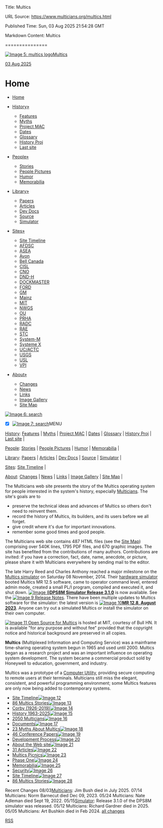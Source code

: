 Title: Multics

URL Source: https://www.multicians.org/multics.html

Published Time: Sun, 03 Aug 2025 21:54:28 GMT

Markdown Content:
Multics

===============

[![Image 5: multics logo](https://www.multicians.org/mulimg/multics-redblack50x50.gif)](https://www.multicians.org/multics.html)[Multics](https://www.multicians.org/multics.html)

[03 Aug 2025](https://www.multicians.org/changes.html)

Home
====

*   [Home](https://www.multicians.org/index.html)
*   [History»](https://www.multicians.org/history.html "History of Multics")
    *   [Features](https://www.multicians.org/features.html "Features of the system")
    *   [Myths](https://www.multicians.org/myths.html "Incorrect statements about Multics found on the web")
    *   [Project MAC](https://www.multicians.org/project-mac.html "History of MIT Project MAC")
    *   [Dates](https://www.multicians.org/chrono.html "List of Multics related events in time order")
    *   [Glossary](https://www.multicians.org/mgloss.html "Multics terms, concepts, and jargon")
    *   [History Proj](https://www.multicians.org/mhp.html "Multics History Project")
    *   [Last site](https://www.multicians.org/corby-letter.html "Letter from Corby in 2000")

*   [People»](https://www.multicians.org/multicians.html "People who contributed to Multics")
    *   [Stories](https://www.multicians.org/multics-stories.html "Stories about Multics")
    *   [People Pictures](https://www.multicians.org/people-pictures.html "Pictures of Multicians")
    *   [Humor](https://www.multicians.org/multics-humor.html "Jokes about Multics")
    *   [Memorabilia](https://www.multicians.org/memorabilia.html "Trinkets, T-shirts, and Ties")

*   [Library»](https://www.multicians.org/biblio.html "Information available online")
    *   [Papers](https://www.multicians.org/papers.html "Classic papers about Multics available on the Web")
    *   [Articles](https://www.multicians.org/articles.html "Technical articles")
    *   [Dev Docs](https://www.multicians.org/devdoc.html "Development document series")
    *   [Source](https://www.multicians.org/multics-source.html "Index to source code modules on this site")
    *   [Simulator](https://www.multicians.org/simulator.html "Multics Simulator")

*   [Sites»](https://www.multicians.org/sites.html "Where Multics was used")
    *   [Site Timeline](https://www.multicians.org/site-timeline.html "Chart of site history")
    *   [AFDSC](https://www.multicians.org/site-afdsc.html "US Air Force Data Services Center, Pentagon, Washington DC")
    *   [ASEA](https://www.multicians.org/site-asea.html "ASEA, Västerås, Sweden")
    *   [Avon](https://www.multicians.org/site-avon.html "Avon Universities Computing Centre, Bristol, England")
    *   [Bell Canada](https://www.multicians.org/site-bellcan.html "Bell Canada, 2 sites")
    *   [CISL](https://www.multicians.org/site-cisl.html "Honeywell Cambridge Information Systems Laboratory, Cambridge MA")
    *   [CNO](https://www.multicians.org/site-cno.html "Honeywell Corporate Network Operations, Minneapolis MN")
    *   [DND-H](https://www.multicians.org/site-dndh.html "Canadian Department of National Defence, Halifax NS")
    *   [DOCKMASTER](https://www.multicians.org/site-dockmaster.html "US National Security Agency, Linthicum MD")
    *   [FORD](https://www.multicians.org/site-ford.html "Ford Motor Company, Detroit, MI")
    *   [GM](https://www.multicians.org/site-gm.html "General Motors Corporate, Detroit, MI")
    *   [Mainz](https://www.multicians.org/site-mainz.html "Johannes Gutenberg Universitaet, Mainz, Germany")
    *   [MIT](https://www.multicians.org/site-mit.html "Massachusetts Institute of Technology, Cambridge, MA")
    *   [NWGS](https://www.multicians.org/site-nwgs.html "US Navy Naval War Games system, 4 sites")
    *   [OU](https://www.multicians.org/site-ou.html "Oakland University, Rochester MI")
    *   [PRHA](https://www.multicians.org/site-prha.html "Puerto Rican Highway Authority, San Juan, PR")
    *   [RADC](https://www.multicians.org/site-radc.html "Rome Air Development Center, Griffiss AFB, Rome NY")
    *   [RAE](https://www.multicians.org/site-rae.html "Royal Aircraft Establishment, Farnborough, Hampshire, England")
    *   [STC](https://www.multicians.org/site-stc.html "Standard Telephones and Cables, New Southgate, London, England")
    *   [System-M](https://www.multicians.org/site-sysm.html "Honeywell System M, Phoenix AZ")
    *   [Systeme X](https://www.multicians.org/vanderschooten/index.html "Bull Systeme X, Louveciennes, France")
    *   [UC/ACTC](https://www.multicians.org/site-uc.html "University of Calgary, Calgary, Alberta, Canada")
    *   [USGS](https://www.multicians.org/site-usgs.html "US Geological Survey, 3 sites")
    *   [USL](https://www.multicians.org/site-usl.html "University of Southwestern Louisiana, Lafayette LA")
    *   [VPI](https://www.multicians.org/site-vpi.html "Virginia Polytechnic Institute, Blacksburg, VA")

*   [About»](https://www.multicians.org/about-multics.html "About the web site")
    *   [Changes](https://www.multicians.org/changes.html "Reverse chronological list of website changes this year")
    *   [News](https://www.multicians.org/multics-news.html "Current Multics events")
    *   [Links](https://www.multicians.org/mult-links.html "Links to other sites on the Web relevant to Multics")
    *   [Image Gallery](https://www.multicians.org/multics-images.html "Thumbnails of images on the site")
    *   [Site Map](https://www.multicians.org/sitemap.html "Site Map")

[![Image 6: search](https://www.multicians.org/mulimg/mg2.gif)](https://www.multicians.org/gsearch.html)

- [x] [![Image 7: search](https://www.multicians.org/mulimg/mg2.gif)](https://www.multicians.org/gsearch.html)MENU 

[History](https://www.multicians.org/history.html): [Features](https://www.multicians.org/features.html) | [Myths](https://www.multicians.org/myths.html) | [Project MAC](https://www.multicians.org/project-mac.html) | [Dates](https://www.multicians.org/chrono.html) | [Glossary](https://www.multicians.org/mgloss.html) | [History Proj](https://www.multicians.org/mhp.html) | [Last site](https://www.multicians.org/corby-letter.html) | 

[People](https://www.multicians.org/multicians.html): [Stories](https://www.multicians.org/multics-stories.html) | [People Pictures](https://www.multicians.org/people-pictures.html) | [Humor](https://www.multicians.org/multics-humor.html) | [Memorabilia](https://www.multicians.org/memorabilia.html) | 

[Library](https://www.multicians.org/biblio.html): [Papers](https://www.multicians.org/papers.html) | [Articles](https://www.multicians.org/articles.html) | [Dev Docs](https://www.multicians.org/devdoc.html) | [Source](https://www.multicians.org/multics-source.html) | [Simulator](https://www.multicians.org/simulator.html) | 

[Sites](https://www.multicians.org/sites.html): [Site Timeline](https://www.multicians.org/site-timeline.html) | 

[About](https://www.multicians.org/about-multics.html): [Changes](https://www.multicians.org/changes.html) | [News](https://www.multicians.org/multics-news.html) | [Links](https://www.multicians.org/mult-links.html) | [Image Gallery](https://www.multicians.org/multics-images.html) | [Site Map](https://www.multicians.org/sitemap.html) | 

The Multicians web site presents the story of the Multics operating system for people interested in the system's history, especially [Multicians](https://www.multicians.org/mgm.html#Multician "glossary: Anyone who contributed to the development and success of..."). The site's goals are to

*   preserve the technical ideas and advances of Multics so others don't need to reinvent them.
*   record the history of Multics, its builders, and its users before we all forget.
*   give credit where it's due for important innovations.
*   remember some good times and good people.

The Multicians web site contains 487 HTML files (see the [Site Map](https://www.multicians.org/sitemap.html "about: Site Map by Tom Van Vleck")) comprising over 540K lines, 1795 PDF files, and 670 graphic images. The site has benefited from the contributions of many authors. Contributions are invited: if you have a correction, fact, date, name, anecdote, or picture, please share it with Multicians everywhere by sending mail to the editor.

 The late Harry Reed and Charles Anthony reached a major milestone on the [Multics simulator](https://www.multicians.org/simulator.html "About the SIMH based simulator for the Honeywell 6180 (DPS8M).") on Saturday 08 November, 2014. Their [hardware simulator](https://www.multicians.org/multics-news.html#hreedsim "Current events involving Multics") booted Multics MR 12.5 software, came to operator command level, entered admin mode, created a small PL/I program, compiled and executed it, and shut down. [![Image 8](https://www.multicians.org/mulimg/tinyglob.gif)**DPS8M Simulator Release 3.1.0**](https://dps8m.gitlab.io/blog/posts/20250514_DPS8M_R3.1.0/ "new window: https://dps8m.gitlab.io/blog/posts/20250514_DPS8M_R3.1.0/") is now available. See the [![Image 9](https://www.multicians.org/mulimg/tinyglob.gif) Release Notes](https://gitlab.com/dps8m/dps8m/-/wikis/DPS8M-R3.1.0-Release-Notes "new window: https://gitlab.com/dps8m/dps8m/-/wikis/DPS8M-R3.1.0-Release-Notes"). There have been multiple updates to Multics software for the simulator: the latest version is [![Image 10](https://www.multicians.org/mulimg/tinyglob.gif)**MR 12.8, August 2023**](https://multics-wiki.swenson.org/ "new window: https://multics-wiki.swenson.org"). Anyone can try out a simulated Multics or install the simulator on their own computer. 

[![Image 11](https://www.multicians.org/mulimg/tinyglob.gif) Open Source for Multics](https://web.mit.edu/multics-history/ "new window: https://web.mit.edu/multics-history/") is hosted at MIT, courtesy of Bull HN. It is available "for any purpose and without fee" provided that the copyright notice and historical background are preserved in all copies. 

**Multics** (Multiplexed Information and Computing Service) was a mainframe time-sharing operating system begun in 1965 and used until 2000. Multics began as a research project and was an important influence on operating system development. The system became a commercial product sold by Honeywell to education, government, and industry.

Multics was a prototype of a [Computer Utility](https://www.multicians.org/mgc.html#computerutility "glossary: A computer, its software, and staff set up to..."), providing secure computing to remote users at their terminals. Multicians still miss the elegant, consistent, and powerful programming environment; some Multics features are only now being added to contemporary systems.

*   [Site Timeline![Image 12](https://www.multicians.org/mulimg/clearpix.gif)](https://www.multicians.org/site-timeline.html "History of Multics sites")
*   [86 Multics Stories![Image 13](https://www.multicians.org/mulimg/clearpix.gif)](https://www.multicians.org/multics-stories.html "CISL H6180 Multics computer, Dec 1973 [THVV]")
*   [Corby (1926-2019)![Image 14](https://www.multicians.org/mulimg/clearpix.gif)](https://www.multicians.org/corby.html "Corby, 2016 [Jason Dorfman]")
*   [History 1963-2025![Image 15](https://www.multicians.org/mulimg/clearpix.gif)](https://www.multicians.org/history.html "timeline")
*   [2050 Multicians![Image 16](https://www.multicians.org/mulimg/clearpix.gif)](https://www.multicians.org/multicians.html "Multics Cuties, Phoenix, 1979 [THVV]")
*   [Documents![Image 17](https://www.multicians.org/mulimg/clearpix.gif)](https://www.multicians.org/biblio.html "Multics System Programmers Manual [Dave Walden]")
*   [23 Myths About Multics![Image 18](https://www.multicians.org/mulimg/clearpix.gif)](https://www.multicians.org/myths.html "I/O Multiplexer control panel [THVV]")
*   [46 Conference Papers![Image 19](https://www.multicians.org/mulimg/clearpix.gif)](https://www.multicians.org/papers.html "board from a GE-645 [THVV]")
*   [Development Process![Image 20](https://www.multicians.org/mulimg/clearpix.gif)](https://www.multicians.org/devproc.html "Multics Change Review Board, Mar 1974 [THVV]")
*   [About the Web site![Image 21](https://www.multicians.org/mulimg/clearpix.gif)](https://www.multicians.org/about-multics.html "Artist conception of GE-645 Multics system [from Corby]")
*   [31 Articles![Image 22](https://www.multicians.org/mulimg/clearpix.gif)](https://www.multicians.org/articles.html "68/80 Multics system [Honeywell]")
*   [Multics Picnics![Image 23](https://www.multicians.org/mulimg/clearpix.gif)](https://www.multicians.org/picnics.html "Multics Picnic, Groton MA, 1977 [THVV]")
*   [Phase One![Image 24](https://www.multicians.org/mulimg/clearpix.gif)](https://www.multicians.org/phase-one.html "Don Widrig at MIT GE-645, 1967 [THVV]")
*   [Memorabilia![Image 25](https://www.multicians.org/mulimg/clearpix.gif)](https://www.multicians.org/memorabilia.html "Multics flying disc [THVV]")
*   [Security![Image 26](https://www.multicians.org/mulimg/clearpix.gif)](https://www.multicians.org/b2.html "Button from HLSUA meeting [THVV]")
*   [Site Timeline![Image 27](https://www.multicians.org/mulimg/clearpix.gif)](https://www.multicians.org/site-timeline.html "History of Multics sites")
*   [86 Multics Stories![Image 28](https://www.multicians.org/mulimg/clearpix.gif)](https://www.multicians.org/multics-stories.html "CISL H6180 Multics computer, Dec 1973 [THVV]")

Recent Changes 08/03[Multicians](https://www.multicians.org/multicians.html): Jim Bush died in July 2025. 07/14 Multicians: Norm Barnecut died Dec 09, 2023. 05/24 Multicians: Nate Adleman died Sept 19, 2022. 05/15[Simulator](https://www.multicians.org/simulator.html): Release 3.1.0 of the DPS8M simulator was released. 05/12 Multicians: Richard Gardner died in 2025. 05/05 Multicians: Art Bushkin died in Feb 2024. 
[all changes](https://www.multicians.org/changes.html)

[RSS](https://www.multicians.org/rss.xml)